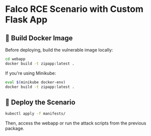 
# Falco RCE Scenario with Custom Flask App

## 🐳 Build Docker Image

Before deploying, build the vulnerable image locally:

```bash
cd webapp
docker build -t zipapp:latest .
```

If you're using Minikube:

```bash
eval $(minikube docker-env)
docker build -t zipapp:latest .
```

## 🚀 Deploy the Scenario

```bash
kubectl apply -f manifests/
```

Then, access the webapp or run the attack scripts from the previous package.

